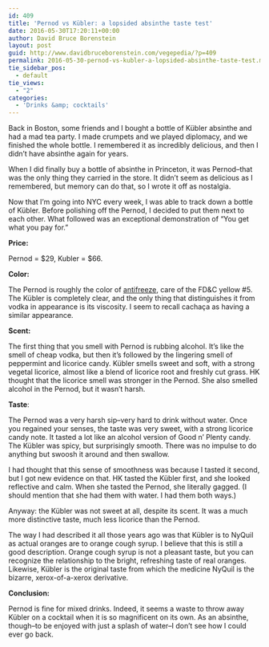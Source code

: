 ```yaml
---
id: 409
title: 'Pernod vs Kübler: a lopsided absinthe taste test'
date: 2016-05-30T17:20:11+00:00
author: David Bruce Borenstein
layout: post
guid: http://www.davidbruceborenstein.com/vegepedia/?p=409
permalink: 2016-05-30-pernod-vs-kubler-a-lopsided-absinthe-taste-test.md
tie_sidebar_pos:
  - default
tie_views:
  - "2"
categories:
  - 'Drinks &amp; cocktails'
---
```

Back in Boston, some friends and I bought a bottle of Kübler absinthe and had a mad tea party. I made crumpets and we played diplomacy, and we finished the whole bottle. I remembered it as incredibly delicious, and then I didn&#8217;t have absinthe again for years.

When I did finally buy a bottle of absinthe in Princeton, it was Pernod&#8211;that was the only thing they carried in the store. It didn&#8217;t seem as delicious as I remembered, but memory can do that, so I wrote it off as nostalgia.

Now that I&#8217;m going into NYC every week, I was able to track down a bottle of Kübler. Before polishing off the Pernod, I decided to put them next to each other. What followed was an exceptional demonstration of &#8220;You get what you pay for.&#8221;

**Price:**

Pernod = $29, Kubler = $66.

**Color:**

The Pernod is roughly the color of [antifreeze](https://upload.wikimedia.org/wikipedia/commons/1/16/Antifreeze_in_the_radiator.jpg), care of the FD&C yellow #5. The Kübler is completely clear, and the only thing that distinguishes it from vodka in appearance is its viscosity. I seem to recall cachaça as having a similar appearance.

**Scent:**

The first thing that you smell with Pernod is rubbing alcohol. It&#8217;s like the smell of cheap vodka, but then it&#8217;s followed by the lingering smell of peppermint and licorice candy. Kübler smells sweet and soft, with a strong vegetal licorice, almost like a blend of licorice root and freshly cut grass. HK thought that the licorice smell was stronger in the Pernod. She also smelled alcohol in the Pernod, but it wasn&#8217;t harsh.

**Taste**:

The Pernod was a very harsh sip&#8211;very hard to drink without water. Once you regained your senses, the taste was very sweet, with a strong licorice candy note. It tasted a lot like an alcohol version of Good n&#8217; Plenty candy. The Kübler was spicy, but surprisingly smooth. There was no impulse to do anything but swoosh it around and then swallow.

I had thought that this sense of smoothness was because I tasted it second, but I got new evidence on that. HK tasted the Kübler first, and she looked reflective and calm. When she tasted the Pernod, she literally gagged. (I should mention that she had them with water. I had them both ways.)

Anyway: the Kübler was not sweet at all, despite its scent. It was a much more distinctive taste, much less licorice than the Pernod.

The way I had described it all those years ago was that Kübler is to NyQuil as actual oranges are to orange cough syrup. I believe that this is still a good description. Orange cough syrup is not a pleasant taste, but you can recognize the relationship to the bright, refreshing taste of real oranges. Likewise, Kübler is the original taste from which the medicine NyQuil is the bizarre, xerox-of-a-xerox derivative.

**Conclusion:** 

Pernod is fine for mixed drinks. Indeed, it seems a waste to throw away Kübler on a cocktail when it is so magnificent on its own. As an absinthe, though&#8211;to be enjoyed with just a splash of water&#8211;I don&#8217;t see how I could ever go back.
